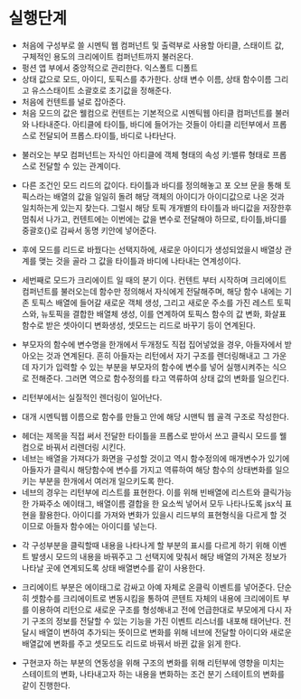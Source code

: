 # 실행단계
- 처음에 구성부로 쓸 시멘틱 웹 컴퍼넌트 및 출력부로 사용할 아티클, 스태이트 값, 구체적인 용도의 크리에이트 컴퍼넌트까지 불러온다.
- 펑션 앱 부에서 중앙적으로 관리한다. 익스폴트 디폴트
- 상태 값으로 모드, 아이디, 토픽스를 추가한다. 상태 변수 이름, 상태 함수이름 그리고 유스스태이트 소괄호로 초기값을 정해준다.
- 처음에 컨텐트를 널로 잡아준다.
- 처음 모드의 값은 웰컴으로 컨텐트는 기본적으로 시멘틱웹 아티클 컴퍼넌트를 불러와 나타내준다. 아티클에 타이틀, 바디에 들어가는 것들이 아티클 리턴부에서 프롭스로 전달되어 프롭스.타이틀, 바디로 나타난다.
* 불러오는 부모 컴퍼넌트는 자식인 아티클에 객체 형태의 속성 키:밸류 형태로 프롭스로 전달할 수 있는 관계이다.
- 다른 조건인 모드 리드의 값이다. 타이틀과 바디를 정의해놓고 포 오브 문을 통해 토픽스라는 배열의 값을 일일히 돌려 해당 객체의 아이디가 아이디값으로 나온 것과 일치하는게 있는지 찾는다. 그럴시 해당 토픽 개개별의 타이틀과 바디값을 저장한후 멈춰서 나가고, 컨텐트에는 이번에는 값을 변수로 전달해야 하므로, 타이틀,바디를 중괄호{}로 감싸서 동명 키안에 넣어준다.
* 후에 모드를 리드로 바꿨다는 선택지하에, 새로운 아이디가 생성되었을시 배열상 관계를 맺는 것을 골라 그 값을 타이틀과 바디에 나타내는 연계성이다.
- 세번째로 모드가 크리에이트 일 때의 분기 이다. 컨텐트 부터 시작하며 크리에이트 컴퍼넌트를 불러오는데 함수만 정의해서 자식에게 전달해주며, 해당 함수 내에는 기존 토픽스 배열에 들어갈 새로운 객체 생성, 그리고 새로운 주소를 가진 레스트 토픽스와, 뉴토픽을 결합한 배열체 생성, 이를 연계하여 토픽스 함수의 값 변화, 화살표 함수로 받은 셋아이디 변화생성, 셋모드는 리드로 바꾸기 등이 연계된다. 
* 부모자의 함수에 변수명을 한개에서 두개정도 직접 집어넣었을 경우, 아들자에서 받아오는 것과 연계된다. 흔히 아들자는 리턴에서 자기 구조를 렌더링해내고 그 가운데 자기가 입력할 수 있는 부분을 부모자의 함수에 변수를 넣어 실행시켜주는 식으로 전해준다. 그러면 역으로 함수정의를 타고 역류하여 상태 값의 변화를 일으킨다.
- 리턴부에서는 실질적인 렌더링이 일어난다.
* 대개 시멘틱웹 이름으로 함수를 만들고 안에 해당 시맨틱 웹 골격 구조로 작성한다.
- 헤더는 제목을 직접 써서 전달한 타이틀을 프롭스로 받아서 쓰고 클릭시 모드를 웰컴으로 바꿔서 리렌더링 시킨다.
- 네브는 배열을 가져다가 화면을 구성할 것이고 역시 함수정의에 매개변수가 있기에 아들자가 클릭시 해당함수에 변수를 가지고 역류하여 해당 함수의 상태변화를 일으키는 부분을 한개에서 여러개 일으키도록 한다.
- 네브의 경우는 리턴부에 리스트를 표현한다. 이를 위해 빈배열에 리스트와 클릭가능한 가짜주소 에이태그, 배열이름 결합을 한 요소씩 넣어서 모두 나타나도록 jsx식 표현을 활용한다. 아이디를 가져와 변화가 있을시 리드부의 표현형식을 다르게 할 것이므로 아들자 함수에는 아이디를 넣는다.
* 각 구성부분을 클릭할때 내용을 나타나게 할 부분의 표시를 다르게 하기 위해 이벤트 발생시 모드의 내용을 바꿔주고 그 선택지에 맞춰서 해당 배열의 가져온 정보가 나타날 곳에 연계되도록 상태 배열변수를 같이 사용한다.
- 크리에이트 부분은 에이태그로 감싸고 아예 자체로 온클릭 이벤트를 넣어준다. 단순히 셋함수를 크리에이트로 변동시킴을 통하여 콘텐트 자체의 내용에 크리에이트 부를 이용하여 리턴으로 새로운 구조를 형성해내고 전에 언급한대로 부모에게 다시 자기 구조의 정보를 전달할 수 있는 기능을 가진 이벤트 리스너를 내포해 태어난다. 전달시 배열이 변하여 추가되는 뜻이므로 변화를 위해 네브에 전달할 아이디와 새로운 배열값에 변화를 주고 셋모드도 리드로 바꿔서 바뀐 값을 읽게 한다.
* 구현코자 하는 부분의 연동성을 위해 구조의 변화를 위해 리턴부에 영향을 미치는 스테이트의 변화, 나타내고자 하는 내용을 변화하는 조건 분기 스테이트의 변화를 같이 진행한다.


